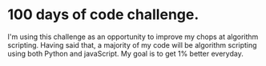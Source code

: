 # 100 days of code challenge.
I'm using this challenge as an opportunity to improve my chops at algorithm scripting. Having said that, 
a majority of my code will be algorithm scripting using both Python and javaScript. My goal is to get 1% better everyday.
